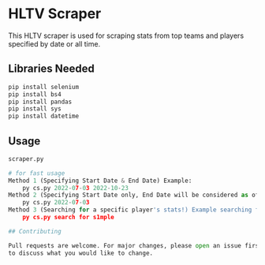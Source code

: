 # HLTV Scraper

This HLTV scraper is used for scraping stats from top teams and players specified by date or all time.

## Libraries Needed


```bash
pip install selenium
pip install bs4
pip install pandas
pip install sys
pip install datetime
```

## Usage

```python
scraper.py

# for fast usage
Method 1 (Specifying Start Date & End Date) Example:
	py cs.py 2022-07-03 2022-10-23
Method 2 (Specifying Start Date only, End Date will be considered as of today) Example:
	py cs.py 2022-07-03
Method 3 (Searching for a specific player's stats!) Example searching for player name 's1mple':
	py cs.py search for s1mple

## Contributing

Pull requests are welcome. For major changes, please open an issue first
to discuss what you would like to change.
